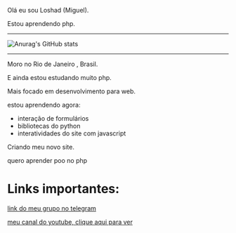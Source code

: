 Olá eu sou Loshad (Miguel).

Estou aprendendo php. 

---

![Anurag's GitHub stats](https://github-readme-stats.vercel.app/api?username=Los-had&show_icons=true&theme=tokyonight)

---

Moro no Rio de Janeiro , Brasil.

E ainda estou estudando muito php.

Mais focado em desenvolvimento para  web. 

estou  aprendendo agora:
* interação de formulários
* bibliotecas do python 
* interatividades do site com javascript

Criando meu novo site.

quero aprender poo no php

# Links importantes:

[link do meu grupo no telegram](https://t.me/joinchat/TdG8frMDSzsxZGUx)

[meu canal do youtube, clique aqui para ver](https://www.youtube.com/channel/UCBITyx_njlrhlt0Rj6R0-LQ)
 

